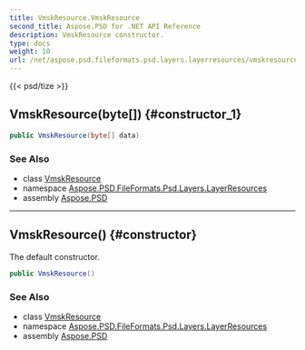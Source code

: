 ```yaml
---
title: VmskResource.VmskResource
second_title: Aspose.PSD for .NET API Reference
description: VmskResource constructor. 
type: docs
weight: 10
url: /net/aspose.psd.fileformats.psd.layers.layerresources/vmskresource/vmskresource/
---
```

{{< psd/tize >}}
## VmskResource(byte[]) {#constructor_1}

```csharp
public VmskResource(byte[] data)
```

### See Also

* class [VmskResource](../)
* namespace [Aspose.PSD.FileFormats.Psd.Layers.LayerResources](../../vmskresource/)
* assembly [Aspose.PSD](../../../)

---

## VmskResource() {#constructor}

The default constructor.

```csharp
public VmskResource()
```

### See Also

* class [VmskResource](../)
* namespace [Aspose.PSD.FileFormats.Psd.Layers.LayerResources](../../vmskresource/)
* assembly [Aspose.PSD](../../../)


